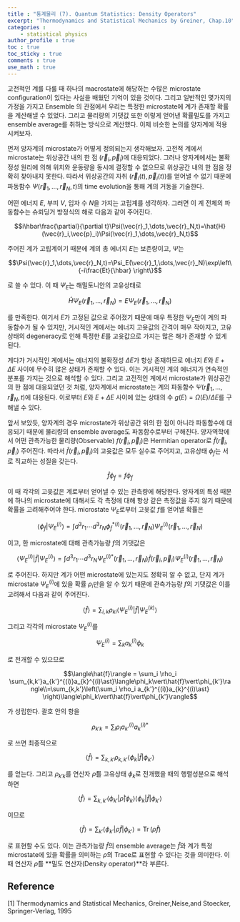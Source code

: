 ```yaml
---
title : "통계물리 (7). Quantum Statistics: Density Operators"
excerpt: "Thermodynamics and Statistical Mechanics by Greiner, Chap.10"
categories :
    - statistical physics
author_profile : true
toc : true
toc_sticky : true
comments : true
use_math : true
---
```


고전적인 계를 다룰 때 하나의 macrostate에 해당하는 수많은 microstate configuration이 있다는 사실을 배웠던 기억이 있을 것이다. 그리고 일반적인 몇가지의 가정을 가지고 Ensemble 의 관점에서 우리는 특정한 microstate에 계가 존재할 확률을 계산해낼 수 있었다. 그리고 물리량의 기댓값 또한 이렇게 얻어낸 확률밀도를 가지고 ensemble average를 취하는 방식으로 계산했다. 이제 비슷한 논의를 양자계에 적용시켜보자.

먼저 양자계의 microstate가 어떻게 정의되는지 생각해보자. 고전적 계에서 microstate는 위상공간 내의 한 점 $(\vec{r}_i,\vec{p}_i)$에 대응되었다. 그러나 양자계에서는 불확정성 원리에 의해 위치와 운동량을 동시에 결정할 수 없으므로 위상공간 내의 한 점을 정확히 찾아내지 못한다. 따라서 위상공간의 자취 $(\vec{r}_i(t),\vec{p}_i(t))$를 얻어낼 수 없기 때문에 파동함수 $\Psi(\vec{r}_1,\dots,\vec{r}_N,t)$의 time evolution을 통해 계의 거동을 기술한다.

어떤 에너지 $E$, 부피 $V$, 입자 수 $N$을 가지는 고립계를 생각하자. 그러면 이 계 전체의 파동함수는 슈뢰딩거 방정식의 해로 다음과 같이 주어진다.

$$i\hbar\frac{\partial}{\partial t}\Psi(\vec{r}_1,\dots,\vec{r}_N,t)=\hat{H}(\vec{r}_i,\vec{p}_i)\Psi(\vec{r}_1,\dots,\vec{r}_N,t)$$

주어진 계가 고립계이기 때문에 계의 총 에너지 $E$는 보존량이고, $\Psi$는

$$\Psi(\vec{r}_1,\dots,\vec{r}_N,t)=\Psi_E(\vec{r}_1,\dots,\vec{r}_N)\exp\left\{-i\frac{Et}{\hbar} \right\}$$

로 쓸 수 있다. 이 때 $\Psi_E$는 해밀토니안의 고유상태로

$$\hat{H}\Psi_E(\vec{r}_1,\dots,\vec{r}_N) =E\Psi_E(\vec{r}_1,\dots,\vec{r}_N)$$

를 만족한다. 여기서 $E$가 고정된 값으로 주어졌기 때문에 매우 특정한 $\Psi_E$만이 계의 파동함수가 될 수 있지만, 거시적인 계에서는 에너지 고윳값의 간격이 매우 작아지고, 고유상태의 degeneracy로 인해 특정한 $E$를 고윳값으로 가지는 많은 해가 존재할 수 있게 된다.

게다가 거시적인 계에서는 에너지의 불확정성 $\Delta E$가 항상 존재하므로 에너지 $E$와 $E+\Delta E$ 사이에 무수히 많은 상태가 존재할 수 있다. 이는 거시적인 계의 에너지가 연속적인 분포를 가지는 것으로 해석할 수 있다. 그리고 고전적인 계에서 microstate가 위상공간의 한 점에 대응되었던 것 처럼, 양자계에서 microstate는 계의 파동함수 $\Psi(\vec{r}_1,\dots,\vec{r}_N,t)$에 대응된다. 이로부터 $E$와 $E+\Delta E$ 사이에 있는 상태의 수 $g(E) = \Omega(E)/\Delta E$를 구해낼 수 있다. 

앞서 보았듯, 양자계의 경우 microstate가 위상공간 위의 한 점이 아니라 파동함수에 대응되기 때문에 물리량의 ensemble average도 파동함수로부터 구해진다. 양자역학에서 어떤 관측가능한 물리량(Observable) $f(\vec{r}_i,\vec{p}_i)$은 Hermitian operator로 $\hat{f}(\vec{r}_i,\vec{p}_i)$ 주어진다. 따라서 $\hat{f}(\vec{r}_i,\vec{p}_i)$의 고윳값은 모두 실수로 주어지고, 고유상태 $\phi_f$는 서로 직교하는 성질을 갖는다.

$$\hat{f}\phi_f = f\phi_f$$

이 때 각각의 고윳값은 계로부터 얻어낼 수 있는 관측량에 해당한다. 양자계의 특성 때문에 하나의 microstate에 대해서도 각 측정에 대해 항상 같은 측정값을 주지 않기 때문에 확률을 고려해주어야 한다. microstate $\Psi_E$로부터 고윳값 $f$를 얻어낼 확률은

$$\langle \phi_f \vert \Psi_E^{(i)}\rangle = \int d^3r_1\cdots d^3r_N \phi_f^{\ast (i)}(\vec{r}_1,\dots,\vec{r}_N)\Psi_E^{(i)}(\vec{r}_1,\dots,\vec{r}_N)$$

이고, 한 microstate에 대해 관측가능량 $f$의 기댓값은

$$\langle \Psi_E^{(i)} \vert \hat{f}\vert \Psi_E^{(i)}\rangle = \int d^3r_1\cdots d^3r_N \Psi_E^{(i)\ast}(\vec{r}_1,\dots,\vec{r}_N) \hat{f}(\vec{r}_i,\vec{p}_i)\Psi_E^{(i)}(\vec{r}_1,\dots,\vec{r}_N)$$

로 주어진다. 하지만 계가 어떤 microstate에 있는지도 정확히 알 수 없고, 단지 계가 microstate $\Psi_E^{(i)}$에 있을 확률 $\rho_i$만을 알 수 있기 때문에 관측가능량 $f$의 기댓값은 이를 고려해서 다음과 같이 주어진다.

$$\langle\hat{f}\rangle = \sum_{i,k} \rho_{ki} \langle \Psi_E^{(i)} \vert \hat{f}\vert \Psi_E^{(k)}\rangle$$

그리고 각각의 microstate $\Psi_E^{(i)}$를

$$\Psi_E^{(i)} = \sum_k a_k^{(i)}\phi_k$$

로 전개할 수 있으므로

$$\langle\hat{f}\rangle = \sum_i \rho_i \sum_{k,k'}a_{k'}^{(i)}a_{k}^{(i)\ast}\langle\phi_k\vert\hat{f}\vert\phi_{k'}\rangle\\=\sum_{k,k'}\left(\sum_i \rho_i a_{k'}^{(i)}a_{k}^{(i)\ast} \right)\langle\phi_k\vert\hat{f}\vert\phi_{k'}\rangle$$

가 성립한다. 괄호 안의 항을

$$\rho_{k'k}=\sum_i \rho_i a_{k'}^{(i)}a_{k}^{(i)\ast}$$

로 쓰면 최종적으로

$$ \langle\hat{f}\rangle = \sum_{k,k'}\rho_{k,k'}\langle\phi_k\vert\hat{f}\vert\phi_{k'}\rangle$$

를 얻는다. 그리고 $\rho_{k'k}$를 연산자 $\hat{\rho}$를 고유상태 $\phi_k$로 전개했을 때의 행렬성분으로 해석하면

$$\langle\hat{f}\rangle=\sum_{k,k'}\langle\phi_{k'}\vert\hat{\rho}\vert\phi_k\rangle\langle\phi_k\vert\hat{f}\vert\phi_{k'}\rangle$$

이므로

$$\langle\hat{f}\rangle=\sum_{k'}\langle\phi_{k'}\vert\hat{\rho}\hat{f}\vert\phi_{k'}\rangle=\text{Tr}\,(\hat{\rho}\hat{f})$$

로 표현할 수도 있다. 이는 관측가능량 $\hat{f}$의 ensemble average는 $\hat{f}$와 계가 특정 microstate에 있을 확률을 의미하는 $\hat{\rho}$의 Trace로 표현할 수 있다는 것을 의미한다. 이 때 연산자 $\hat{\rho}$를 **밀도 연산자(Density operator)**라 부른다.
 

## Reference

[1] Thermodynamics and Statistical Mechanics, Greiner,Neise,and Stoecker, Springer-Verlag, 1995